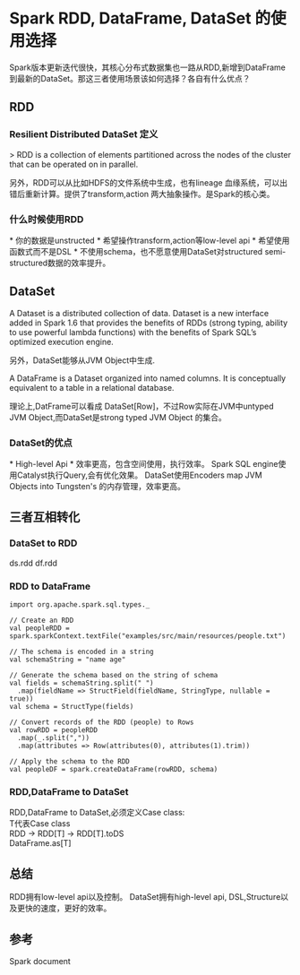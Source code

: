<h1 id="id1">Spark RDD, DataFrame, DataSet 的使用选择 </h1>
Spark版本更新迭代很快，其核心分布式数据集也一路从RDD,新增到DataFrame到最新的DataSet。那这三者使用场景该如何选择？各自有什么优点？

<h2 id="id2">RDD</h2> 
<h3>Resilient Distributed DataSet 定义</h3> 
 > 
RDD is a collection of elements partitioned across the nodes of the cluster that can be operated on in parallel.

另外，RDD可以从比如HDFS的文件系统中生成，也有lineage 血缘系统，可以出错后重新计算。提供了transform,action 两大抽象操作。是Spark的核心类。

<h3>什么时候使用RDD</h3>
* 你的数据是unstructed
* 希望操作transform,action等low-level api
* 希望使用函数式而不是DSL
* 不使用schema，也不愿意使用DataSet对structured semi-structured数据的效率提升。


<h2 id="id4">DataSet</h2> 

>
A Dataset is a distributed collection of data. Dataset is a new interface added in Spark 1.6 that provides the benefits of RDDs (strong typing, ability to use powerful lambda functions) with the benefits of Spark SQL’s optimized execution engine.

另外，DataSet能够从JVM Object中生成.

>
A DataFrame is a Dataset organized into named columns. It is conceptually equivalent to a table in a relational database.

理论上,DatFrame可以看成 DataSet[Row]，不过Row实际在JVM中untyped JVM Object,而DataSet是strong typed JVM Object 的集合。

<h3>DataSet的优点</h3>
* High-level Api
* 效率更高，包含空间使用，执行效率。
  Spark SQL engine使用Catalyst执行Query,会有优化效果。
  DataSet使用Encoders map JVM Objects into Tungsten's 的内存管理，效率更高。
  
  
<h2 id="id4">三者互相转化</h2> 
<h3>DataSet to RDD</h3>
 ds.rdd  
 df.rdd

<h3>RDD to DataFrame</h3>

```
import org.apache.spark.sql.types._

// Create an RDD
val peopleRDD = spark.sparkContext.textFile("examples/src/main/resources/people.txt")

// The schema is encoded in a string
val schemaString = "name age"

// Generate the schema based on the string of schema
val fields = schemaString.split(" ")
  .map(fieldName => StructField(fieldName, StringType, nullable = true))
val schema = StructType(fields)

// Convert records of the RDD (people) to Rows
val rowRDD = peopleRDD
  .map(_.split(","))
  .map(attributes => Row(attributes(0), attributes(1).trim))

// Apply the schema to the RDD
val peopleDF = spark.createDataFrame(rowRDD, schema)
```

<h3>RDD,DataFrame to DataSet</h3>

RDD,DataFrame to DataSet,必须定义Case class:  
T代表Case class  
RDD -> RDD[T] -> RDD[T].toDS  
DataFrame.as[T]

<h2 id="id5">总结</h2> 
RDD拥有low-level api以及控制。
DataSet拥有high-level api, DSL,Structure以及更快的速度，更好的效率。

<h2 id="id6">参考</h2> 
Spark document
